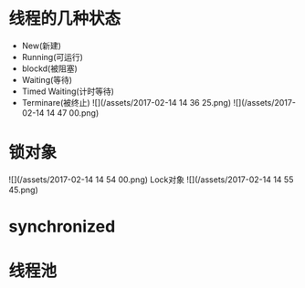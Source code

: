 # 线程的几种状态
* New(新建)
* Running(可运行)
* blockd(被阻塞)
* Waiting(等待)
* Timed Waiting(计时等待)
* Terminare(被终止)
![](/assets/2017-02-14 14 36 25.png)
![](/assets/2017-02-14 14 47 00.png)
# 锁对象
![](/assets/2017-02-14 14 54 00.png)
Lock对象
![](/assets/2017-02-14 14 55 45.png)
# synchronized
# 线程池